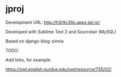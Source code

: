 # jproj

Development URL:  http://h3r9c26o.apps.lair.io/

Developed with Sublime Text 2 and Sourcelair (MySQL)

Based on django-blog-zinnia

TODO:

Add links, for example:

https://owl.english.purdue.edu/owl/resource/735/02/
